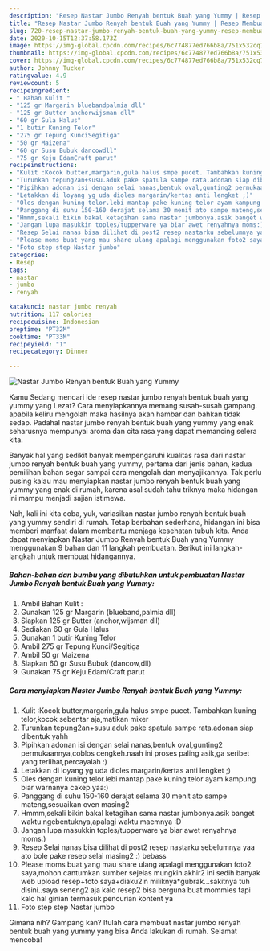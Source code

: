 ```yaml
---
description: "Resep Nastar Jumbo Renyah bentuk Buah yang Yummy | Resep Membuat Nastar Jumbo Renyah bentuk Buah yang Yummy Yang Enak Dan Mudah"
title: "Resep Nastar Jumbo Renyah bentuk Buah yang Yummy | Resep Membuat Nastar Jumbo Renyah bentuk Buah yang Yummy Yang Enak Dan Mudah"
slug: 720-resep-nastar-jumbo-renyah-bentuk-buah-yang-yummy-resep-membuat-nastar-jumbo-renyah-bentuk-buah-yang-yummy-yang-enak-dan-mudah
date: 2020-10-15T12:37:58.173Z
image: https://img-global.cpcdn.com/recipes/6c774877ed766b8a/751x532cq70/nastar-jumbo-renyah-bentuk-buah-yang-yummy-foto-resep-utama.jpg
thumbnail: https://img-global.cpcdn.com/recipes/6c774877ed766b8a/751x532cq70/nastar-jumbo-renyah-bentuk-buah-yang-yummy-foto-resep-utama.jpg
cover: https://img-global.cpcdn.com/recipes/6c774877ed766b8a/751x532cq70/nastar-jumbo-renyah-bentuk-buah-yang-yummy-foto-resep-utama.jpg
author: Johnny Tucker
ratingvalue: 4.9
reviewcount: 5
recipeingredient:
- " Bahan Kulit "
- "125 gr Margarin bluebandpalmia dll"
- "125 gr Butter anchorwijsman dll"
- "60 gr Gula Halus"
- "1 butir Kuning Telor"
- "275 gr Tepung KunciSegitiga"
- "50 gr Maizena"
- "60 gr Susu Bubuk dancowdll"
- "75 gr Keju EdamCraft parut"
recipeinstructions:
- "Kulit :Kocok butter,margarin,gula halus smpe pucet. Tambahkan kuning telor,kocok sebentar aja,matikan mixer"
- "Turunkan tepung2an+susu.aduk pake spatula sampe rata.adonan siap dibentuk yahh"
- "Pipihkan adonan isi dengan selai nanas,bentuk oval,gunting2 permukaannya,coblos cengkeh.naah ini proses paling asik,ga seribet yang terlihat,percayalah :)"
- "Letakkan di loyang yg uda dioles margarin/kertas anti lengket ;)"
- "Oles dengan kuning telor.lebi mantap pake kuning telor ayam kampung biar warnanya cakep yaa:)"
- "Panggang di suhu 150-160 derajat selama 30 menit ato sampe mateng,sesuaikan oven masing2"
- "Hmmm,sekali bikin bakal ketagihan sama nastar jumbonya.asik banget waktu ngebentuknya,apalagi waktu maemnya :D"
- "Jangan lupa masukkin toples/tupperware ya biar awet renyahnya moms:)"
- "Resep Selai nanas bisa dilihat di post2 resep nastarku sebelumnya yaa ato bole pake resep selai masing2 :) bebass"
- "Please moms buat yang mau share ulang apalagi menggunakan foto2 saya,mohon cantumkan sumber sejelas mungkin.akhir2 ini sedih banyak web upload resep+foto saya+diaku2in miliknya*gubrak...sakitnya tuh disini..saya seneng2 aja kalo resep2 bisa berguna buat mommies tapi kalo hal ginian termasuk pencurian kontent ya"
- "Foto step step Nastar jumbo"
categories:
- Resep
tags:
- nastar
- jumbo
- renyah

katakunci: nastar jumbo renyah 
nutrition: 117 calories
recipecuisine: Indonesian
preptime: "PT32M"
cooktime: "PT33M"
recipeyield: "1"
recipecategory: Dinner

---
```



![Nastar Jumbo Renyah bentuk Buah yang Yummy](https://img-global.cpcdn.com/recipes/6c774877ed766b8a/751x532cq70/nastar-jumbo-renyah-bentuk-buah-yang-yummy-foto-resep-utama.jpg)

Kamu Sedang mencari ide resep nastar jumbo renyah bentuk buah yang yummy yang Lezat? Cara menyiapkannya memang susah-susah gampang. apabila keliru mengolah maka hasilnya akan hambar dan bahkan tidak sedap. Padahal nastar jumbo renyah bentuk buah yang yummy yang enak seharusnya mempunyai aroma dan cita rasa yang dapat memancing selera kita.



Banyak hal yang sedikit banyak mempengaruhi kualitas rasa dari nastar jumbo renyah bentuk buah yang yummy, pertama dari jenis bahan, kedua pemilihan bahan segar sampai cara mengolah dan menyajikannya. Tak perlu pusing kalau mau menyiapkan nastar jumbo renyah bentuk buah yang yummy yang enak di rumah, karena asal sudah tahu triknya maka hidangan ini mampu menjadi sajian istimewa.


Nah, kali ini kita coba, yuk, variasikan nastar jumbo renyah bentuk buah yang yummy sendiri di rumah. Tetap berbahan sederhana, hidangan ini bisa memberi manfaat dalam membantu menjaga kesehatan tubuh kita. Anda dapat menyiapkan Nastar Jumbo Renyah bentuk Buah yang Yummy menggunakan 9 bahan dan 11 langkah pembuatan. Berikut ini langkah-langkah untuk membuat hidangannya.

<!--inarticleads1-->

##### Bahan-bahan dan bumbu yang dibutuhkan untuk pembuatan Nastar Jumbo Renyah bentuk Buah yang Yummy:

1. Ambil  Bahan Kulit :
1. Gunakan 125 gr Margarin (blueband,palmia dll)
1. Siapkan 125 gr Butter (anchor,wijsman dll)
1. Sediakan 60 gr Gula Halus
1. Gunakan 1 butir Kuning Telor
1. Ambil 275 gr Tepung Kunci/Segitiga
1. Ambil 50 gr Maizena
1. Siapkan 60 gr Susu Bubuk (dancow,dll)
1. Gunakan 75 gr Keju Edam/Craft parut




<!--inarticleads2-->

##### Cara menyiapkan Nastar Jumbo Renyah bentuk Buah yang Yummy:

1. Kulit :Kocok butter,margarin,gula halus smpe pucet. Tambahkan kuning telor,kocok sebentar aja,matikan mixer
1. Turunkan tepung2an+susu.aduk pake spatula sampe rata.adonan siap dibentuk yahh
1. Pipihkan adonan isi dengan selai nanas,bentuk oval,gunting2 permukaannya,coblos cengkeh.naah ini proses paling asik,ga seribet yang terlihat,percayalah :)
1. Letakkan di loyang yg uda dioles margarin/kertas anti lengket ;)
1. Oles dengan kuning telor.lebi mantap pake kuning telor ayam kampung biar warnanya cakep yaa:)
1. Panggang di suhu 150-160 derajat selama 30 menit ato sampe mateng,sesuaikan oven masing2
1. Hmmm,sekali bikin bakal ketagihan sama nastar jumbonya.asik banget waktu ngebentuknya,apalagi waktu maemnya :D
1. Jangan lupa masukkin toples/tupperware ya biar awet renyahnya moms:)
1. Resep Selai nanas bisa dilihat di post2 resep nastarku sebelumnya yaa ato bole pake resep selai masing2 :) bebass
1. Please moms buat yang mau share ulang apalagi menggunakan foto2 saya,mohon cantumkan sumber sejelas mungkin.akhir2 ini sedih banyak web upload resep+foto saya+diaku2in miliknya*gubrak...sakitnya tuh disini..saya seneng2 aja kalo resep2 bisa berguna buat mommies tapi kalo hal ginian termasuk pencurian kontent ya
1. Foto step step Nastar jumbo




Gimana nih? Gampang kan? Itulah cara membuat nastar jumbo renyah bentuk buah yang yummy yang bisa Anda lakukan di rumah. Selamat mencoba!
